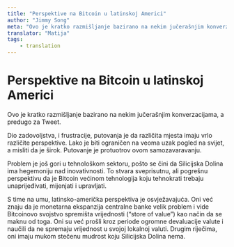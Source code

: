 ```yaml
---
title: "Perspektive na Bitcoin u latinskoj Americi"
author: "Jimmy Song"
meta: "Ovo je kratko razmišljanje bazirano na nekim jučerašnjim konverzacijama, a predugo za Tweet."
translator: "Matija"
tags:
    - translation
---
```


# Perspektive na Bitcoin u latinskoj Americi

Ovo je kratko razmišljanje bazirano na nekim jučerašnjim konverzacijama, a predugo za Tweet.

Dio zadovoljstva, i frustracije, putovanja je da različita mjesta imaju vrlo različite perspektive. Lako je biti ograničen na veoma uzak pogled na svijet, a misliti da je širok. Putovanje je protuotrov ovom samozavaravanju.

Problem je još gori u tehnološkom sektoru, pošto se čini da Silicijska Dolina ima hegemoniju nad inovativnosti. To stvara sveprisutnu, ali pogrešnu perspektivu da je Bitcoin većinom tehnologija koju tehnokrati trebaju unaprijeđivati, mijenjati i upravljati.

S time na umu, latinsko-američka perspektiva je osvježavajuća. Oni već znaju da je monetarna ekspanzija centralne banke velik problem i vide Bitcoinovo svojstvo spremišta vrijednosti (“store of value”) kao način da se maknu od toga. Oni su već prošli kroz periode ogromne devaluacije valute i naučili da ne spremaju vrijednost u svojoj lokalnoj valuti. Drugim riječima, oni imaju mukom stečenu mudrost koju Silicijska Dolina nema.

